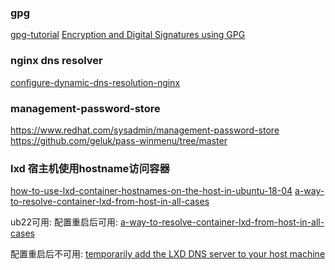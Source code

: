 
### gpg

[gpg-tutorial](https://www.devdungeon.com/content/gpg-tutorial)
[Encryption and Digital Signatures using GPG](https://cran.r-project.org/web/packages/gpg/vignettes/intro.html)


### nginx dns resolver

[configure-dynamic-dns-resolution-nginx](https://docs.wallarm.com/admin-en/configure-dynamic-dns-resolution-nginx/)


### management-password-store

https://www.redhat.com/sysadmin/management-password-store
https://github.com/geluk/pass-winmenu/tree/master



### lxd 宿主机使用hostname访问容器

[how-to-use-lxd-container-hostnames-on-the-host-in-ubuntu-18-04](https://blog.simos.info/how-to-use-lxd-container-hostnames-on-the-host-in-ubuntu-18-04/)
[a-way-to-resolve-container-lxd-from-host-in-all-cases](https://discuss.linuxcontainers.org/t/a-way-to-resolve-container-lxd-from-host-in-all-cases/3698)


ub22可用:
配置重启后可用:
[a-way-to-resolve-container-lxd-from-host-in-all-cases](https://discuss.linuxcontainers.org/t/a-way-to-resolve-container-lxd-from-host-in-all-cases/3698)

配置重启后不可用:
[temporarily add the LXD DNS server to your host machine](https://askubuntu.com/a/1334602)

